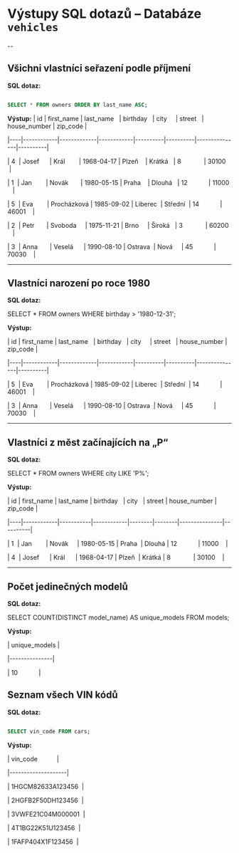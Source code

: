 # Výstupy SQL dotazů – Databáze `vehicles`

--


##  Všichni vlastníci seřazení podle příjmení
**SQL dotaz:**

```sql

SELECT * FROM owners ORDER BY last_name ASC;

```
  

**Výstup:**
| id | first_name | last_name   | birthday   | city     | street   | house_number | zip_code |

|----|------------|-------------|------------|----------|----------|---------------|----------|

| 4  | Josef      | Král        | 1968-04-17 | Plzeň    | Krátká   | 8             | 30100    |

| 1  | Jan        | Novák       | 1980-05-15 | Praha    | Dlouhá   | 12            | 11000    |

| 5  | Eva        | Procházková | 1985-09-02 | Liberec  | Střední  | 14            | 46001    |

| 2  | Petr       | Svoboda     | 1975-11-21 | Brno     | Široká   | 3             | 60200    |

| 3  | Anna       | Veselá      | 1990-08-10 | Ostrava  | Nová     | 45            | 70030    |


---


## Vlastníci narození po roce 1980

**SQL dotaz:**

SELECT * FROM owners WHERE birthday > '1980-12-31';

**Výstup:**

| id | first_name | last_name   | birthday   | city     | street   | house_number | zip_code |

|----|------------|-------------|------------|----------|----------|---------------|----------|

| 5  | Eva        | Procházková | 1985-09-02 | Liberec  | Střední  | 14            | 46001    |

| 3  | Anna       | Veselá      | 1990-08-10 | Ostrava  | Nová     | 45            | 70030    |


---

## Vlastníci z měst začínajících na „P“

  

**SQL dotaz:**

SELECT * FROM owners WHERE city LIKE 'P%';

**Výstup:**

| id | first_name | last_name | birthday   | city   | street | house_number | zip_code |

|----|------------|-----------|------------|--------|--------|---------------|----------|

| 1  | Jan        | Novák     | 1980-05-15 | Praha  | Dlouhá | 12            | 11000    |

| 4  | Josef      | Král      | 1968-04-17 | Plzeň  | Krátká | 8             | 30100    |

  

---

## Počet jedinečných modelů

**SQL dotaz:**

SELECT COUNT(DISTINCT model_name) AS unique_models FROM models;
  
**Výstup:**

  

| unique_models |

|---------------|

| 10            |

## Seznam všech VIN kódů

**SQL dotaz:**

```sql

SELECT vin_code FROM cars;

```

**Výstup:**

| vin_code           |

|--------------------|

| 1HGCM82633A123456  |

| 2HGFB2F50DH123456  |

| 3VWFE21C04M000001  |

| 4T1BG22K51U123456  |

| 1FAFP404X1F123456  |
